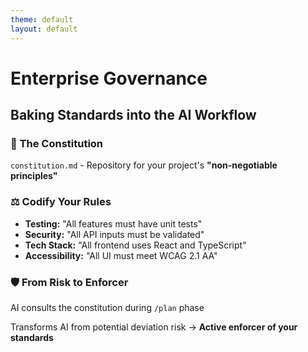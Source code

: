 ```yaml
---
theme: default
layout: default
---
```


# Enterprise Governance
## Baking Standards into the AI Workflow

### 📖 The Constitution

`constitution.md` - Repository for your project's **"non-negotiable principles"**

### ⚖️ Codify Your Rules

- **Testing:** "All features must have unit tests"
- **Security:** "All API inputs must be validated"  
- **Tech Stack:** "All frontend uses React and TypeScript"
- **Accessibility:** "All UI must meet WCAG 2.1 AA"

### 🛡️ From Risk to Enforcer

AI consults the constitution during `/plan` phase

Transforms AI from potential deviation risk → **Active enforcer of your standards**
